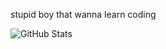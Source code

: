 stupid boy that wanna learn coding



![GitHub Stats](https://github-readme-stats.vercel.app/api?username=kla1das&theme=dark)
